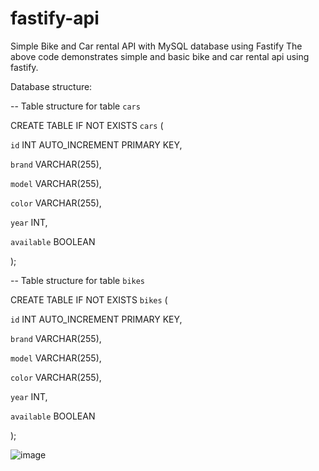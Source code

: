 # fastify-api
Simple Bike and Car rental API with MySQL database using Fastify
The above code demonstrates simple and basic bike and car rental api using fastify.

Database structure:

-- Table structure for table `cars`

CREATE TABLE IF NOT EXISTS `cars` (

  `id` INT AUTO_INCREMENT PRIMARY KEY,
  
  `brand` VARCHAR(255),
  
  `model` VARCHAR(255),
  
  `color` VARCHAR(255),
  
  `year` INT,
  
  `available` BOOLEAN
  
);

-- Table structure for table `bikes`

CREATE TABLE IF NOT EXISTS `bikes` (

  `id` INT AUTO_INCREMENT PRIMARY KEY,
  
  `brand` VARCHAR(255),
  
  `model` VARCHAR(255),
  
  `color` VARCHAR(255),
  
  `year` INT,
  
  `available` BOOLEAN
  
);

![image](https://github.com/Sakshams-Hub/fastify-api/assets/75479550/7e32c806-261d-4f9e-88f0-18cfe2053554)
